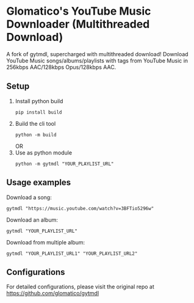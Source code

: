 # Glomatico's YouTube Music Downloader (Multithreaded Download)

A fork of gytmdl, supercharged with multithreaded download!
Download YouTube Music songs/albums/playlists with tags from YouTube Music in 256kbps AAC/128kbps Opus/128kbps AAC.

## Setup
1. Install python build
   ```
   pip install build
   ```
2. Build the cli tool
   ```
   python -m build
   ```
   OR
3. Use as python module
   ```
   python -m gytmdl "YOUR_PLAYLIST_URL"
   ```
## Usage examples
Download a song:
```
gytmdl "https://music.youtube.com/watch?v=3BFTio5296w"
```
Download an album:
```
gytmdl "YOUR_PLAYLIST_URL"
```
Download from multiple album:
```
gytmdl "YOUR_PLAYLIST_URL1" "YOUR_PLAYLIST_URL2"
```
## Configurations
For detailed configurations, please visit the original repo at https://github.com/glomatico/gytmdl
